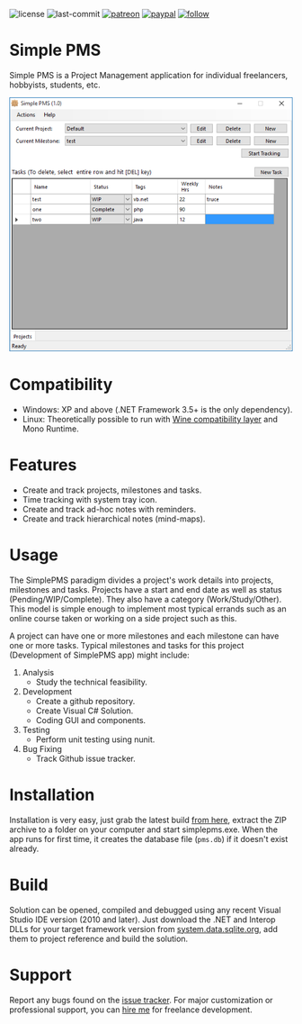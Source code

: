![license](https://img.shields.io/github/license/prahladyeri/SimplePMS.svg)
![last-commit](https://img.shields.io/github/last-commit/prahladyeri/SimplePMS.svg)
[![patreon](https://img.shields.io/badge/Patreon-brown.svg?logo=patreon)](https://www.patreon.com/prahladyeri)
[![paypal](https://img.shields.io/badge/PayPal-blue.svg?logo=paypal)](https://paypal.me/prahladyeri)
[![follow](https://img.shields.io/twitter/follow/prahladyeri.svg?style=social)](https://twitter.com/prahladyeri)

# Simple PMS

Simple PMS is a Project Management application for individual freelancers, hobbyists, students, etc.

![main screen](screenshots/main.png)

# Compatibility

- Windows: XP and above (.NET Framework 3.5+ is the only dependency).
- Linux: Theoretically possible to run with [Wine compatibility layer](https://www.winehq.org/) and Mono Runtime.

# Features

- Create and track projects, milestones and tasks.
- Time tracking with system tray icon.
- Create and track ad-hoc notes with reminders.
- Create and track hierarchical notes (mind-maps).

# Usage

The SimplePMS paradigm divides a project's work details into projects, milestones and tasks. Projects have a start and end date as well as status (Pending/WIP/Complete). They also have a category (Work/Study/Other). This model is simple enough to implement most typical errands such as an online course taken or working on a side project such as this.

A project can have one or more milestones and each milestone can have one or more tasks. Typical milestones and tasks for this project (Development of SimplePMS app) might include:

1. Analysis
	- Study the technical feasibility.
2. Development
	- Create a github repository.
	- Create Visual C# Solution.
	- Coding GUI and components.
3. Testing
	- Perform unit testing using nunit.
4. Bug Fixing
	- Track Github issue tracker.


# Installation

Installation is very easy, just grab the latest build [from here](https://github.com/prahladyeri/simplepms/releases/latest), extract the ZIP archive to a folder on your computer and start simplepms.exe. When the app runs for first time, it creates the database file (`pms.db`) if it doesn't exist already.

# Build

Solution can be opened, compiled and debugged using any recent Visual Studio IDE version (2010 and later). Just download the .NET and Interop DLLs for your target framework version from [system.data.sqlite.org](https://system.data.sqlite.org/), add them to project reference and build the solution.

# Support

Report any bugs found on the [issue tracker](https://github.com/prahladyeri/SimplePMS/issues). For major customization or professional support, you can [hire me](https://prahladyeri.github.io/about) for freelance development.